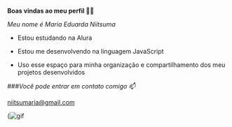 **Boas vindas ao meu perfil 💙💙**

_Meu nome é Maria Eduarda Niitsuma_

- Estou estudando na Alura

- Estou me desenvolvendo na linguagem JavaScript

- Uso esse espaço para minha organização e compartilhamento dos meu projetos desenvolvidos

###_Você pode entrar em contato comigo 📫_

niitsumaria@gmail.com


(![gif](https://github.com/duuhdinha/duuhdinha/assets/169486769/3bc42345-8b4e-40d3-854c-509665c74607)

